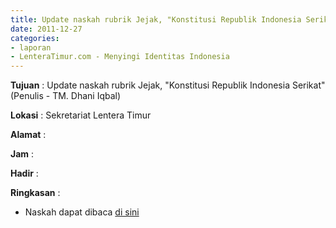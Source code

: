```yaml
---
title: Update naskah rubrik Jejak, "Konstitusi Republik Indonesia Serikat" (Penulis - TM. Dhani Iqbal)
date: 2011-12-27
categories:
- laporan
- LenteraTimur.com - Menyingi Identitas Indonesia
---
```


**Tujuan** : Update naskah rubrik Jejak, "Konstitusi Republik Indonesia Serikat" (Penulis - TM. Dhani Iqbal)

**Lokasi** : Sekretariat Lentera Timur

**Alamat** : 

**Jam** : 

**Hadir** : 

**Ringkasan** : 
* Naskah dapat dibaca [di sini](http://www.lenteratimur.com/2011/12/konstitusi-republik-indonesia-serikat/)
